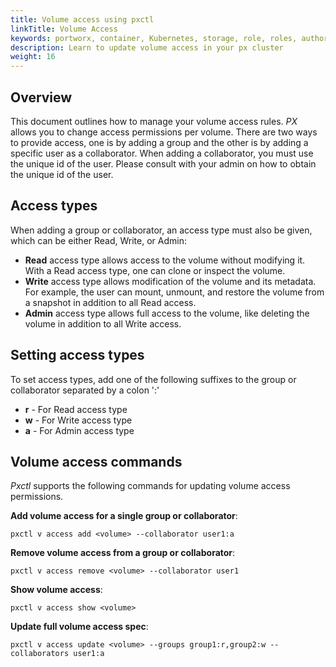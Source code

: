 ```yaml
---
title: Volume access using pxctl
linkTitle: Volume Access
keywords: portworx, container, Kubernetes, storage, role, roles, authorization, authentication, volume, access
description: Learn to update volume access in your px cluster
weight: 16
---
```


## Overview
This document outlines how to manage your volume access rules. _PX_ allows you to change access permissions per volume. There are two ways to provide access, one is by adding a group and the other is by adding a specific user as a collaborator. When adding a collaborator, you must use the unique id of the user. Please consult with your admin on how to obtain the unique id of the user.

## Access types
When adding a group or collaborator, an access type must also be given, which can be either Read, Write, or Admin:

* __Read__ access type allows access to the volume without modifying it. With a Read access type, one can clone or inspect the volume.
* __Write__ access type allows modification of the volume and its metadata. For example, the user can mount, unmount, and restore the volume from a snapshot in addition to all Read access.
* __Admin__ access type allows full access to the volume, like deleting the volume in addition to all Write access.


## Setting access types
To set access types, add one of the following suffixes to the group or collaborator separated by a colon ':'

* __r__ - For Read access type
* __w__ - For Write access type
* __a__ - For Admin access type

## Volume access commands
_Pxctl_ supports the following commands for updating volume access permissions.

__Add volume access for a single group or collaborator__:

```text
pxctl v access add <volume> --collaborator user1:a
```

__Remove volume access from a group or collaborator__:

```text
pxctl v access remove <volume> --collaborator user1
```

__Show volume access__:

```text
pxctl v access show <volume>
```

__Update full volume access spec__:

```text
pxctl v access update <volume> --groups group1:r,group2:w --collaborators user1:a
```
